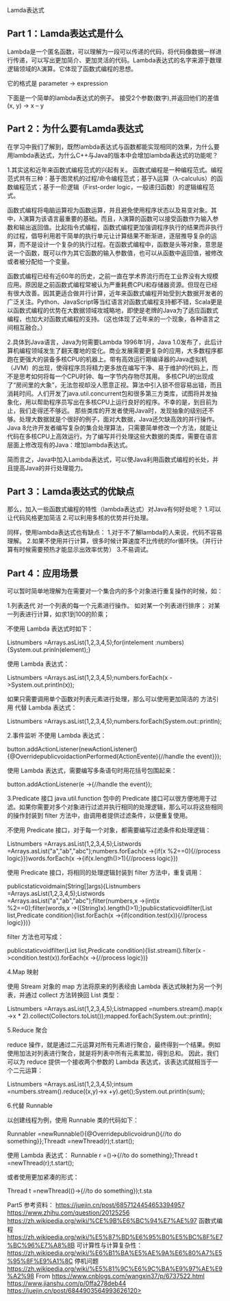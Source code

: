 Lamda表达式
 ## Part 1：Lamda表达式是什么
 Lambda是一个匿名函数，可以理解为一段可以传递的代码，将代码像数据一样进行传递，可以写出更加简介、更加灵活的代码。Lambda表达式的名字来源于数理逻辑领域的λ演算。它体现了函数式编程的思想。
 
它的格式是  parameter -> expression
 
下面是一个简单的lambda表达式的例子。
 接受2个参数(数字),并返回他们的差值    (x, y) -> x – y  
  
## Part 2：为什么要有Lamda表达式
在学习中我们了解到，既然lambda表达式与函数都能实现相同的效果，为什么要用lambda表达式，为什么C++与Java的版本中会增加lambda表达式的功能呢？
 
1.其实这和近年来函数式编程范式的兴起有关。
函数式编程是一种编程范式。编程范式共有三种：基于图灵机的过程/命令编程范式；基于λ运算（λ-calculus）的函数编程范式；基于一阶逻辑（First-order logic，一般递归函数）的逻辑编程范式。
 
函数式编程将电脑运算视为函数运算，并且避免使用程序状态以及易变对象。其中，λ演算为该语言最重要的基础。而且，λ演算的函数可以接受函数作为输入参数和输出返回值。比起指令式编程，函数式编程更加强调程序执行的结果而非执行的过程，倡导利用若干简单的执行单元让计算结果不断渐进，逐层推导复杂的运算，而不是设计一个复杂的执行过程。在函数式编程中，函数是头等对象，意思是说一个函数，既可以作为其它函数的输入参数值，也可以从函数中返回值，被修改或者被分配给一个变量。
 
函数式编程已经有近60年的历史，之前一直在学术界流行而在工业界没有大规模应用。原因是之前函数式编程常被认为严重耗费CPU和存储器资源。但现在已经有很大改善。因其更适合做并行计算，近年来函数式编程开始受到大数据开发者的广泛关注。Python、JavaScript等当红语言对函数式编程支持都不错，Scala更是以函数式编程的优势在大数据领域攻城略地，即使是老牌的Java为了适应函数式编程，也加大对函数式编程的支持。（这也体现了近年来的一个现象，各种语言之间相互融合。）
 
2.具体到Java语言，Java为何需要Lambda
1996年1月，Java 1.0发布了，此后计算机编程领域发生了翻天覆地的变化。商业发展需要更复杂的应用，大多数程序都跑在更强大的装备多核CPU的机器上。带有高效运行期编译器的Java虚拟机（JVM）的出现，使得程序员将精力更多放在编写干净、易于维护的代码上，而不是思考如何将每一个CPU时钟、每一字节内存物尽其用。
多核CPU的出现成了“房间里的大象”，无法忽视却没人愿意正视。算法中引入锁不但容易出错，而且消耗时间。人们开发了java.util.concurrent包和很多第三方类库，试图将并发抽象化，用以帮助程序员写出在多核CPU上运行良好的程序。不幸的是，到目前为止，我们走得还不够远。
那些类库的开发者使用Java时，发现抽象的级别还不够。处理大数据就是个很好的例子，面对大数据，Java还欠缺高效的并行操作。Java 8允许开发者编写复杂的集合处理算法，只需要简单修改一个方法，就能让代码在多核CPU上高效运行。为了编写并行处理这些大数据的类库，需要在语言层面上修改现有的Java：增加lambda表达式。
 
简而言之，Java中加入Lambda表达式，可以使Java利用函数式编程的长处，并且提高Java的并行处理能力。
 
## Part 3：Lamda表达式的优缺点
那么，加入一些函数式编程的特性（lambda表达式）对Java有何好处呢？
1.可以让代码风格更加简洁
2.可以利用多核的优势并行处理。
 
 
同样，使用lambda表达式也有缺点：
1.对于不了解lambda的人来说，代码不容易理解。
2.如果不使用并行计算，很多时候计算速度不比传统的for循环快。（并行计算有时候需要预热才能显示出效率优势）
3.不易调试。
 
 
## Part 4：应用场景
 
可以暂时简单地理解为在需要对一个集合内的多个对象进行重复操作的时候，如：
 
1.列表迭代
对一个列表的每一个元素进行操作。
如对某一个列表进行排序；
对某一列表进行计算，如求1到100的阶乘；
 
 
不使用 Lambda 表达式时如下：
 
List<Integer>numbers =Arrays.asList(1,2,3,4,5);for(intelement :numbers){System.out.prinln(element);}
 
使用 Lambda 表达式：
 
List<Integer>numbers =Arrays.asList(1,2,3,4,5);numbers.forEach(x ->System.out.println(x));
 
如果只需要调用单个函数对列表元素进行处理，那么可以使用更加简洁的 方法引用 代替 Lambda 表达式：
 
List<Integer>numbers =Arrays.asList(1,2,3,4,5);numbers.forEach(System.out::println);
 
 
2.事件监听
不使用 Lambda 表达式：
 
button.addActionListener(newActionListener(){@OverridepublicvoidactionPerformed(ActionEvente){//handle the event}});
 
使用 Lambda 表达式，需要编写多条语句时用花括号包围起来：
 
button.addActionListener(e ->{//handle the event});
 
3.Predicate 接口
java.util.function 包中的 Predicate 接口可以很方便地用于过滤。如果你需要对多个对象进行过滤并执行相同的处理逻辑，那么可以将这些相同的操作封装到 filter 方法中，由调用者提供过滤条件，以便重复使用。
 
不使用 Predicate 接口，对于每一个对象，都需要编写过滤条件和处理逻辑：
 
List<Integer>numbers =Arrays.asList(1,2,3,4,5);List<String>words =Arrays.asList("a","ab","abc");numbers.forEach(x ->{if(x %2==0){//process logic}})words.forEach(x ->{if(x.length()>1){//process logic}})
 
使用 Predicate 接口，将相同的处理逻辑封装到 filter 方法中，重复调用：
 
publicstaticvoidmain(String[]args){List<Integer>numbers =Arrays.asList(1,2,3,4,5);List<String>words =Arrays.asList("a","ab","abc");filter(numbers,x ->(int)x %2==0);filter(words,x ->((String)x).length()>1);}publicstaticvoidfilter(List list,Predicate condition){list.forEach(x ->{if(condition.test(x)){//process logic}})}
 
filter 方法也可写成：
 
publicstaticvoidfilter(List list,Predicate condition){list.stream().filter(x ->condition.test(x)).forEach(x ->{//process logic})}
 
4.Map 映射
 
使用 Stream 对象的 map 方法将原来的列表经由 Lambda 表达式映射为另一个列表，并通过 collect 方法转换回 List 类型：
 
List<Integer>numbers =Arrays.asList(1,2,3,4,5);List<Integer>mapped =numbers.stream().map(x ->x *
2).collect(Collectors.toList());mapped.forEach(System.out::println);
 
5.Reduce 聚合
 
reduce 操作，就是通过二元运算对所有元素进行聚合，最终得到一个结果。例如使用加法对列表进行聚合，就是将列表中所有元素累加，得到总和。
因此，我们可以为 reduce 提供一个接收两个参数的 Lambda 表达式，该表达式就相当于一个二元运算：
 
List<Integer>numbers =Arrays.asList(1,2,3,4,5);intsum =numbers.stream().reduce((x,y)->x +y).get();System.out.println(sum);
 
6.代替 Runnable
 
以创建线程为例，使用 Runnable 类的代码如下：
 
Runnabler =newRunnable(){@Overridepublicvoidrun(){//to do something}};Threadt =newThread(r);t.start();
 
使用 Lambda 表达式：
Runnable r =()->{//to do something};Thread t =newThread(r);t.start();
 
或者使用更加紧凑的形式：
 
Thread t =newThread(()->{//to do something});t.sta
 
 
Part5 参考资料：
https://juejin.cn/post/6857124454653394957
https://www.zhihu.com/question/20125256
https://zh.wikipedia.org/wiki/%CE%9B%E6%BC%94%E7%AE%97
函数式编程
https://zh.wikipedia.org/wiki/%E5%87%BD%E6%95%B0%E5%BC%8F%E7%BC%96%E7%A8%8B
可计算性与计算复杂性：
https://zh.wikipedia.org/wiki/%E6%B1%BA%E5%AE%9A%E6%80%A7%E5%95%8F%E9%A1%8C
停机问题
https://zh.wikipedia.org/wiki/%E5%81%9C%E6%9C%BA%E9%97%AE%E9%A2%98
From <https://www.cnblogs.com/wangxin37/p/6737522.html> 
https://www.jianshu.com/p/0ffa278deb44
https://juejin.cn/post/6844903564993626120> 
